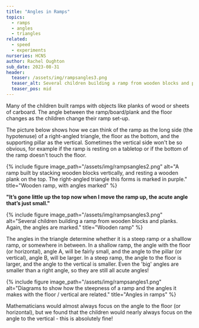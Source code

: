 ```yaml
---
title: "Angles in Ramps"
topics:
  - ramps
  - angles
  - triangles
related: 
  - speed
  - experiments
nurseries: HCNS
author: Rachel Oughton
sub_date: 2023-08-31
header:
  teaser: /assets/img/rampsangles3.png
  teaser_alt: Several children building a ramp from wooden blocks and planks. Again, the angles are marked.
  teaser_pos: mid
---
```

Many of the children built ramps with objects like planks of wood or sheets of carboard. The angle between the ramp/board/plank and the floor changes as the children change their ramp set-up. 

The picture below shows how we can think of the ramp as the long side (the hypotenuse) of a right-angled triangle, the floor as the bottom, and the supporting pillar as the vertical. Sometimes the vertical side won't be so obvious, for example if the ramp is resting on a tabletop or if the bottom of the ramp doesn't touch the floor.

{% include figure image_path="/assets/img/rampsangles2.png" alt="A ramp built by stacking wooden blocks vertically, and resting a wooden plank on the top. The right-angled triangle this forms is marked in purple." title="Wooden ramp, with angles marked" %}

**"It’s gone little up the top now when I move the ramp up, the acute angle that’s just small."**

{% include figure image_path="/assets/img/rampsangles3.png" alt="Several children building a ramp from wooden blocks and planks. Again, the angles are marked." title="Wooden ramp" %}


The angles in the triangle determine whether it is a steep ramp or a shalllow ramp, or somewhere in between. In a shallow ramp, the angle with the floor (or horizontal), angle A, will be fairly small, and the angle to the pillar (or vertical), angle B, will be larger. In a steep ramp, the angle to the floor is larger, and the angle to the vertical is smaller. Even the 'big' angles are smaller than a right angle, so they are still all acute angles!


{% include figure image_path="/assets/img/rampsangles1.png" alt="Diagrams to show how the steepness of a ramp and the angles it makes  with the floor / vertical are related." title="Angles in ramps" %}

Mathematicians would almost always focus on the angle to the floor (or horizontal), but we found that the children would nearly always focus on the angle to the vertical - this is absolutely fine!
